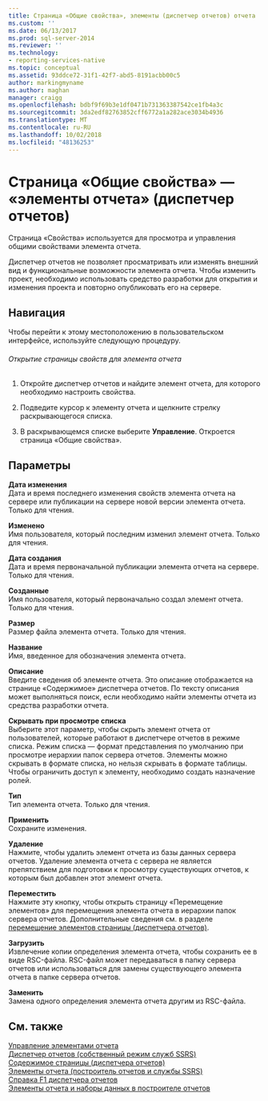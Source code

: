 ```yaml
---
title: Страница «Общие свойства», элементы (диспетчер отчетов) отчета | Документация Майкрософт
ms.custom: ''
ms.date: 06/13/2017
ms.prod: sql-server-2014
ms.reviewer: ''
ms.technology:
- reporting-services-native
ms.topic: conceptual
ms.assetid: 93ddce72-31f1-42f7-abd5-8191acbb00c5
author: markingmyname
ms.author: maghan
manager: craigg
ms.openlocfilehash: bdbf9f69b3e1df0471b731363387542ce1fb4a3c
ms.sourcegitcommit: 3da2edf82763852cff6772a1a282ace3034b4936
ms.translationtype: MT
ms.contentlocale: ru-RU
ms.lasthandoff: 10/02/2018
ms.locfileid: "48136253"
---
```

# <a name="general-properties-page-report-parts-report-manager"></a>Страница «Общие свойства» — «элементы отчета» (диспетчер отчетов)
  Страница «Свойства» используется для просмотра и управления общими свойствами элемента отчета.  
  
 Диспетчер отчетов не позволяет просматривать или изменять внешний вид и функциональные возможности элемента отчета. Чтобы изменить проект, необходимо использовать средство разработки для открытия и изменения проекта и повторно опубликовать его на сервере.  
  
## <a name="navigation"></a>Навигация  
 Чтобы перейти к этому местоположению в пользовательском интерфейсе, используйте следующую процедуру.  
  
###### <a name="to-open-the-properties-page-for-a-report-part"></a>Открытие страницы свойств для элемента отчета  
  
1.  Откройте диспетчер отчетов и найдите элемент отчета, для которого необходимо настроить свойства.  
  
2.  Подведите курсор к элементу отчета и щелкните стрелку раскрывающегося списка.  
  
3.  В раскрывающемся списке выберите **Управление**. Откроется страница «Общие свойства».  
  
## <a name="options"></a>Параметры  
 **Дата изменения**  
 Дата и время последнего изменения свойств элемента отчета на сервере или публикации на сервере новой версии элемента отчета. Только для чтения.  
  
 **Изменено**  
 Имя пользователя, который последним изменил элемент отчета. Только для чтения.  
  
 **Дата создания**  
 Дата и время первоначальной публикации элемента отчета на сервере. Только для чтения.  
  
 **Созданные**  
 Имя пользователя, который первоначально создал элемент отчета. Только для чтения.  
  
 **Размер**  
 Размер файла элемента отчета. Только для чтения.  
  
 **Название**  
 Имя, введенное для обозначения элемента отчета.  
  
 **Описание**  
 Введите сведения об элементе отчета. Это описание отображается на странице «Содержимое» диспетчера отчетов. По тексту описания может выполняться поиск, если необходимо найти элементы отчета из средства разработки отчета.  
  
 **Скрывать при просмотре списка**  
 Выберите этот параметр, чтобы скрыть элемент отчета от пользователей, которые работают в диспетчере отчетов в режиме списка. Режим списка — формат представления по умолчанию при просмотре иерархии папок сервера отчетов. Элементы можно скрывать в формате списка, но нельзя скрывать в формате таблицы. Чтобы ограничить доступ к элементу, необходимо создать назначение ролей.  
  
 **Тип**  
 Тип элемента отчета. Только для чтения.  
  
 **Применить**  
 Сохраните изменения.  
  
 **Удаление**  
 Нажмите, чтобы удалить элемент отчета из базы данных сервера отчетов. Удаление элемента отчета с сервера не является препятствием для подготовки к просмотру существующих отчетов, к которым был добавлен этот элемент отчета.  
  
 **Переместить**  
 Нажмите эту кнопку, чтобы открыть страницу «Перемещение элементов» для перемещения элемента отчета в иерархии папок сервера отчетов. Дополнительные сведения см. в разделе [перемещение элементов страницы &#40;диспетчера отчетов&#41;](../../2014/reporting-services/move-items-page-report-manager.md).  
  
 **Загрузить**  
 Извлечение копии определения элемента отчета, чтобы сохранить ее в виде RSC-файла. RSC-файл может передаваться в папку сервера отчетов или использоваться для замены существующего элемента отчета в папке сервера отчетов.  
  
 **Заменить**  
 Замена одного определения элемента отчета другим из RSC-файла.  
  
## <a name="see-also"></a>См. также  
 [Управление элементами отчета](report-design/managing-report-parts.md)   
 [Диспетчер отчетов &#40;собственный режим служб SSRS&#41;](../../2014/reporting-services/report-manager-ssrs-native-mode.md)   
 [Содержимое страницы &#40;диспетчера отчетов&#41;](../../2014/reporting-services/contents-page-report-manager.md)   
 [Элементы отчета &#40;построитель отчетов и службы SSRS&#41;](report-parts-report-builder-and-ssrs.md)   
 [Справка F1 диспетчера отчетов](../../2014/reporting-services/report-manager-f1-help.md)   
 [Элементы отчета и наборы данных в построителе отчетов](report-data/report-parts-and-datasets-in-report-builder.md)  
  
  
